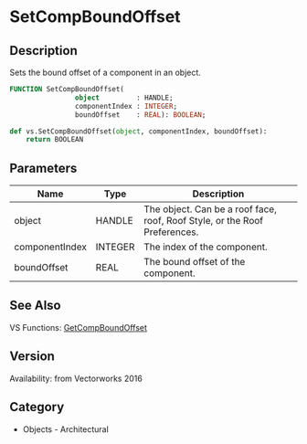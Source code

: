 # SetCompBoundOffset

## Description
Sets the bound offset of a component in an object.

```pascal
FUNCTION SetCompBoundOffset(
				object         : HANDLE;
				componentIndex : INTEGER;
				boundOffset    : REAL): BOOLEAN;
```

```python
def vs.SetCompBoundOffset(object, componentIndex, boundOffset):
    return BOOLEAN
```

## Parameters
|Name|Type|Description|
|---|---|---|
|object|HANDLE|The object. Can be a roof face, roof, Roof Style, or the Roof Preferences.|
|componentIndex|INTEGER|The index of the component.|
|boundOffset|REAL|The bound offset of the component.|

## See Also
VS Functions:
[GetCompBoundOffset](GetCompBoundOffset.md)

## Version
Availability: from Vectorworks 2016

## Category
* Objects - Architectural

